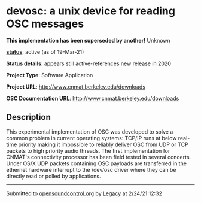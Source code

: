 # devosc: a unix device for reading OSC messages

**This implementation has been superseded by another!**
Unknown

**[status](../implementation-status.html)**: active (as of 19-Mar-21)

**Status details**: 
appears still active-references new release in 2020

**Project Type**: Software Application

**Project URL**: <http://www.cnmat.berkeley.edu/downloads>

**OSC Documentation URL**: <http://www.cnmat.berkeley.edu/downloads>

## Description

This experimental implementation of OSC was developed to solve a common problem in current operating systems: TCP/IP runs at below real-time priority making it impossible to reliably deliver OSC from UDP or TCP packets to high priority audio threads. The first implementation for CNMAT's connectivity processor has been field tested in several concerts. Under OS/X UDP packets containing OSC payloads are transferred in the ethernet hardware interrupt to the /dev/osc driver where they can be directly read or polled by applications.

---
Submitted to [opensoundcontrol.org](https://opensoundcontrol.org) by [Legacy](https://web.archive.org) at 2/24/21 12:32
